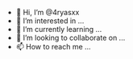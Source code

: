 - 👋 Hi, I’m @4ryasxx
- 👀 I’m interested in ...
- 🌱 I’m currently learning ...
- 💞️ I’m looking to collaborate on ...
- 📫 How to reach me ...

<!---
4ryasxx/4ryasxx is a ✨ special ✨ repository because its `README.md` (this file) appears on your GitHub profile.
You can click the Preview link to take a look at your changes.
--->
